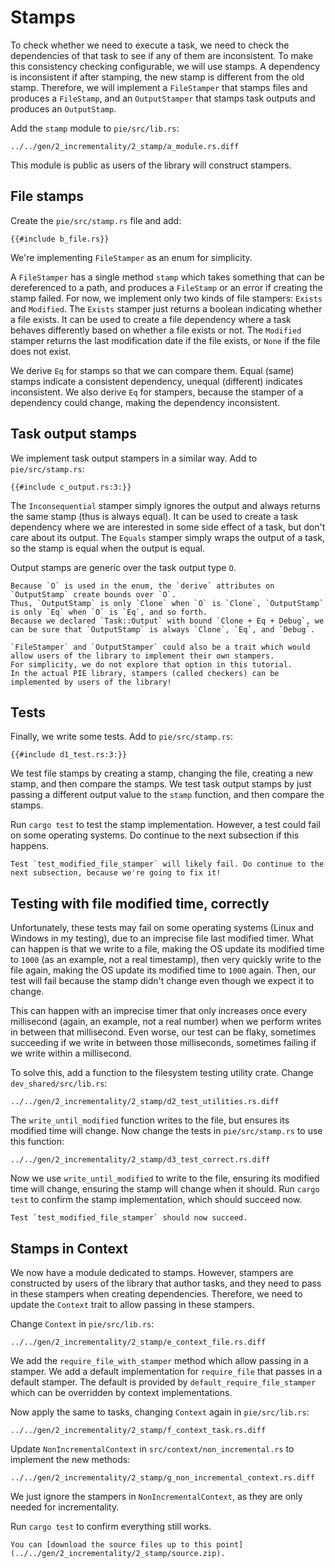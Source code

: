# Stamps

To check whether we need to execute a task, we need to check the dependencies of that task to see if any of them are inconsistent.
To make this consistency checking configurable, we will use stamps.
A dependency is inconsistent if after stamping, the new stamp is different from the old stamp.
Therefore, we will implement a `FileStamper` that stamps files and produces a `FileStamp`, and an `OutputStamper` that stamps task outputs and produces an `OutputStamp`.

Add the `stamp` module to `pie/src/lib.rs`:

```diff2html fromfile linebyline
../../gen/2_incrementality/2_stamp/a_module.rs.diff
```

This module is public as users of the library will construct stampers.

## File stamps

Create the `pie/src/stamp.rs` file and add:

```rust,
{{#include b_file.rs}}
```

We're implementing `FileStamper` as an enum for simplicity.

A `FileStamper` has a single method `stamp` which takes something that can be dereferenced to a path, and produces a `FileStamp` or an error if creating the stamp failed.
For now, we implement only two kinds of file stampers: `Exists` and `Modified`.
The `Exists` stamper just returns a boolean indicating whether a file exists.
It can be used to create a file dependency where a task behaves differently based on whether a file exists or not.
The `Modified` stamper returns the last modification date if the file exists, or `None` if the file does not exist.

We derive `Eq` for stamps so that we can compare them.
Equal (same) stamps indicate a consistent dependency, unequal (different) indicates inconsistent.
We also derive `Eq` for stampers, because the stamper of a dependency could change, making the dependency inconsistent.

## Task output stamps

We implement task output stampers in a similar way.
Add to `pie/src/stamp.rs`:

```rust,
{{#include c_output.rs:3:}}
```

The `Inconsequential` stamper simply ignores the output and always returns the same stamp (thus is always equal).
It can be used to create a task dependency where we are interested in some side effect of a task, but don't care about its output.
The `Equals` stamper simply wraps the output of a task, so the stamp is equal when the output is equal.

Output stamps are generic over the task output type `O`.

```admonish tip title="Trait Bounds and Derive Macros" collapsible=true
Because `O` is used in the enum, the `derive` attributes on `OutputStamp` create bounds over `O`.
Thus, `OutputStamp` is only `Clone` when `O` is `Clone`, `OutputStamp` is only `Eq` when `O` is `Eq`, and so forth.
Because we declared `Task::Output` with bound `Clone + Eq + Debug`, we can be sure that `OutputStamp` is always `Clone`, `Eq`, and `Debug`.
```

```admonish question title="User-Defined Stamps?" collapsible=true
`FileStamper` and `OutputStamper` could also be a trait which would allow users of the library to implement their own stampers.
For simplicity, we do not explore that option in this tutorial.
In the actual PIE library, stampers (called checkers) can be implemented by users of the library!
```

## Tests

Finally, we write some tests.
Add to `pie/src/stamp.rs`:

```rust,
{{#include d1_test.rs:3:}}
```

We test file stamps by creating a stamp, changing the file, creating a new stamp, and then compare the stamps.
We test task output stamps by just passing a different output value to the `stamp` function, and then compare the stamps.

Run `cargo test` to test the stamp implementation.
However, a test could fail on some operating systems.
Do continue to the next subsection if this happens.

```admonish warning title="Likely Test Failure"
Test `test_modified_file_stamper` will likely fail. Do continue to the next subsection, because we're going to fix it!
```

## Testing with file modified time, correctly

Unfortunately, these tests may fail on some operating systems (Linux and Windows in my testing), due to an imprecise file last modified timer.
What can happen is that we write to a file, making the OS update its modified time to `1000` (as an example, not a real timestamp), then very quickly write to the file again, making the OS update its modified time to `1000` again.
Then, our test will fail because the stamp didn't change even though we expect it to change.

This can happen with an imprecise timer that only increases once every millisecond (again, an example, not a real number) when we perform writes in between that millisecond.
Even worse, our test can be flaky, sometimes succeeding if we write in between those milliseconds, sometimes failing if we write within a millisecond.

To solve this, add a function to the filesystem testing utility crate.
Change `dev_shared/src/lib.rs`:

```diff2html fromfile linebyline
../../gen/2_incrementality/2_stamp/d2_test_utilities.rs.diff
```

The `write_until_modified` function writes to the file, but ensures its modified time will change.
Now change the tests in `pie/src/stamp.rs` to use this function:

```diff2html fromfile
../../gen/2_incrementality/2_stamp/d3_test_correct.rs.diff
```

Now we use `write_until_modified` to write to the file, ensuring its modified time will change, ensuring the stamp will change when it should.
Run `cargo test` to confirm the stamp implementation, which should succeed now.

```admonish success title="Fixed Tests"
Test `test_modified_file_stamper` should now succeed.
```

## Stamps in Context

We now have a module dedicated to stamps.
However, stampers are constructed by users of the library that author tasks, and they need to pass in these stampers when creating dependencies.
Therefore, we need to update the `Context` trait to allow passing in these stampers.

Change `Context` in `pie/src/lib.rs`:

```diff2html fromfile
../../gen/2_incrementality/2_stamp/e_context_file.rs.diff
```

We add the `require_file_with_stamper` method which allow passing in a stamper.
We add a default implementation for `require_file` that passes in a default stamper.
The default is provided by `default_require_file_stamper` which can be overridden by context implementations.

Now apply the same to tasks, changing `Context` again in `pie/src/lib.rs`:

```diff2html fromfile
../../gen/2_incrementality/2_stamp/f_context_task.rs.diff
```

Update `NonIncrementalContext` in `src/context/non_incremental.rs` to implement the new methods:

```diff2html fromfile
../../gen/2_incrementality/2_stamp/g_non_incremental_context.rs.diff
```

We just ignore the stampers in `NonIncrementalContext`, as they are only needed for incrementality.

Run `cargo test` to confirm everything still works.

```admonish example title="Download source code" collapsible=true
You can [download the source files up to this point](../../gen/2_incrementality/2_stamp/source.zip).
```
